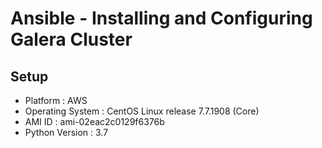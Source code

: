 # Ansible - Installing and Configuring Galera Cluster
 
## Setup

* Platform			: AWS
* Operating System	: CentOS Linux release 7.7.1908 (Core)
* AMI ID				: ami-02eac2c0129f6376b
* Python Version		: 3.7

